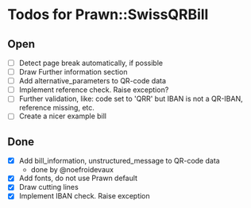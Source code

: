 # Todos for Prawn::SwissQRBill

## Open

* [ ] Detect page break automatically, if possible
* [ ] Draw Further information section
* [ ] Add alternative_parameters to QR-code data
* [ ] Implement reference check. Raise exception?
* [ ] Further validation, like: code set to 'QRR' but IBAN is not a QR-IBAN, reference missing, etc.
* [ ] Create a nicer example bill

## Done

* [x] Add bill_information, unstructured_message to QR-code data
  * done by @noefroidevaux
* [x] Add fonts, do not use Prawn default
* [x] Draw cutting lines
* [x] Implement IBAN check. Raise exception
